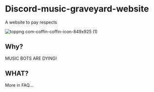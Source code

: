 # Discord-music-graveyard-website

A website to pay respects

![toppng com-coffin-coffin-icon-849x925 (1)](https://user-images.githubusercontent.com/79367505/133304473-a4fdc752-dfa0-449b-8dd3-4a772d3a4c6a.png)

## Why?

MUSIC BOTS ARE DYING!

## WHAT?

More in FAQ...
